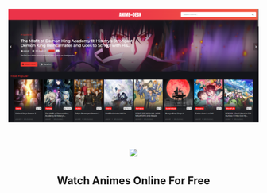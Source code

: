 <p align="center"><a href="https://www.anime-desk.ru/"><img src="./static/img/home.png"></a></p> 
<h1 align="center"><img src="https://www.anime-desk.ru/static/img/headerr.png"></h1>
<h2 align="center"><b>Watch Animes Online For Free</b></h4>